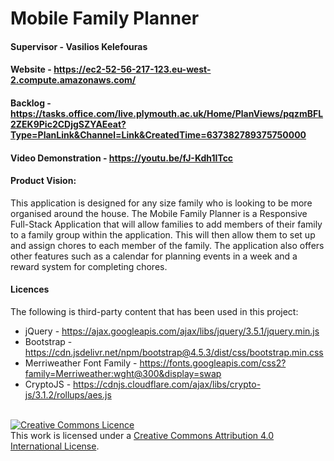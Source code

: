 # Mobile Family Planner
#### Supervisor - **Vasilios Kelefouras**
#### Website - https://ec2-52-56-217-123.eu-west-2.compute.amazonaws.com/
#### Backlog - https://tasks.office.com/live.plymouth.ac.uk/Home/PlanViews/pqzmBFL2ZEK9Pic2CDjgSZYAEeat?Type=PlanLink&Channel=Link&CreatedTime=637382789375750000 
#### Video Demonstration - https://youtu.be/fJ-Kdh1ITcc

#### Product Vision:
This application is designed for any size family who is looking to be more organised around the house. The Mobile Family Planner is a Responsive Full-Stack Application that will allow families to add members of their family to a family group within the application. This will then allow them to set up and assign chores to each member of the family. The application also offers other features such as a calendar for planning events in a week and a reward system for completing chores.

#### Licences
The following is third-party content that has been used in this project:
- jQuery - https://ajax.googleapis.com/ajax/libs/jquery/3.5.1/jquery.min.js
- Bootstrap - https://cdn.jsdelivr.net/npm/bootstrap@4.5.3/dist/css/bootstrap.min.css
- Merriweather Font Family - https://fonts.googleapis.com/css2?family=Merriweather:wght@300&display=swap
- CryptoJS - https://cdnjs.cloudflare.com/ajax/libs/crypto-js/3.1.2/rollups/aes.js

<div>
  <br><a rel="license" href="http://creativecommons.org/licenses/by/4.0/"><img alt="Creative Commons Licence" style="border-width:0"     src="https://i.creativecommons.org/l/by/4.0/88x31.png" /></a><br>
  This work is licensed under a <a rel="license" href="http://creativecommons.org/licenses/by/4.0/">Creative Commons Attribution 4.0 International License</a>.
 </div>
